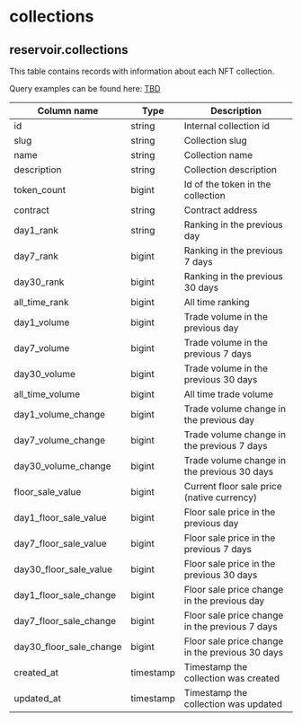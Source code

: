 # collections

## **reservoir.collections**

This table contains records with information about each NFT collection.

Query examples can be found here: [TBD](TBD)

| **Column name**            | **Type**  | **Description**                                 |
|----------------------------|-----------|-------------------------------------------------|
| id                         | string    | Internal collection id                          |
| slug                       | string    | Collection slug                                 |
| name                       | string    | Collection name                                 |
| description                | string    | Collection description                          |
| token\_count               | bigint    | Id of the token in the collection               |
| contract                   | string    | Contract address                                |
| day1\_rank                 | string    | Ranking in the previous day                     |
| day7\_rank                 | bigint    | Ranking in the previous 7 days                  |
| day30\_rank                | bigint    | Ranking in the previous 30 days                 |
| all\_time\_rank            | bigint    | All time ranking                                |
| day1\_volume               | bigint    | Trade volume in the previous day                |
| day7\_volume               | bigint    | Trade volume in the previous 7 days             |
| day30\_volume              | bigint    | Trade volume in the previous 30 days            |
| all\_time\_volume          | bigint    | All time trade volume                           |
| day1\_volume\_change       | bigint    | Trade volume change in the previous day         |
| day7\_volume\_change       | bigint    | Trade volume change in the previous 7 days      |
| day30\_volume\_change      | bigint    | Trade volume change in the previous 30 days     |
| floor\_sale\_value         | bigint    | Current floor sale price (native currency)      |
| day1\_floor\_sale\_value   | bigint    | Floor sale price in the previous day            |
| day7\_floor\_sale\_value   | bigint    | Floor sale price in the previous 7 days         |
| day30\_floor\_sale\_value  | bigint    | Floor sale price in the previous 30 days        |
| day1\_floor\_sale\_change  | bigint    | Floor sale price change in the previous day     |
| day7\_floor\_sale\_change  | bigint    | Floor sale price change in the previous 7 days  |
| day30\_floor\_sale\_change | bigint    | Floor sale price change in the previous 30 days |
| created\_at                | timestamp | Timestamp the collection was created            |
| updated\_at                | timestamp | Timestamp the collection was updated            |                                                               |
